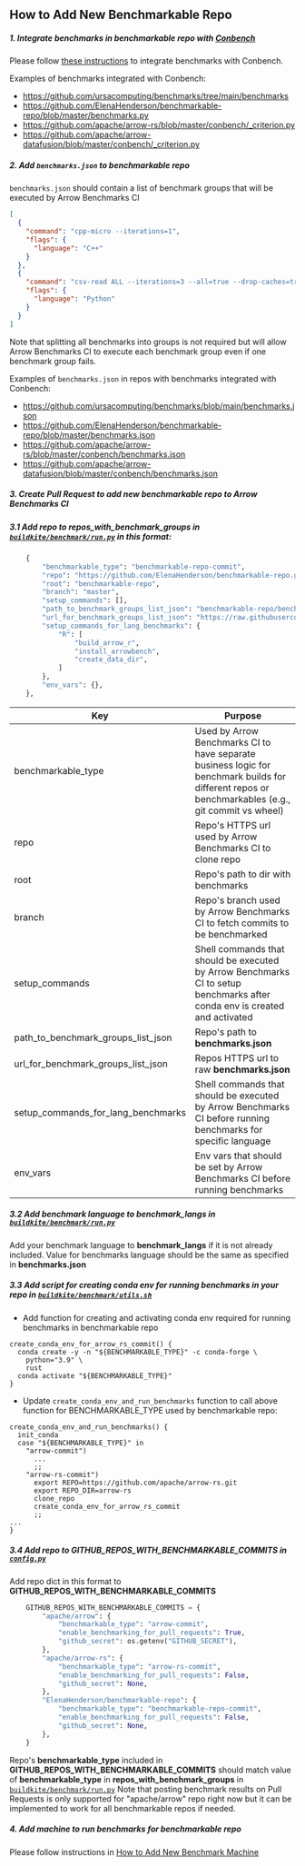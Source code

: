 ## How to Add New Benchmarkable Repo

##### 1. Integrate benchmarks in benchmarkable repo with [Conbench](https://github.com/conbench/conbench)
Please follow [these instructions](https://github.com/conbench/conbench#authoring-benchmarks) to integrate benchmarks with Conbench.

Examples of benchmarks integrated with Conbench:

- https://github.com/ursacomputing/benchmarks/tree/main/benchmarks
- https://github.com/ElenaHenderson/benchmarkable-repo/blob/master/benchmarks.py
- https://github.com/apache/arrow-rs/blob/master/conbench/_criterion.py
- https://github.com/apache/arrow-datafusion/blob/master/conbench/_criterion.py

##### 2. Add `benchmarks.json` to benchmarkable repo
`benchmarks.json` should contain a list of benchmark groups that will be executed by Arrow Benchmarks CI
```json
[
  {
    "command": "cpp-micro --iterations=1",
    "flags": {
      "language": "C++"
    }
  },
  {
    "command": "csv-read ALL --iterations=3 --all=true --drop-caches=true",
    "flags": {
      "language": "Python"
    }
  }
]
```
Note that splitting all benchmarks into groups is not required but will allow Arrow Benchmarks CI 
to execute each benchmark group even if one benchmark group fails.

Examples of `benchmarks.json` in repos with benchmarks integrated with Conbench:

- https://github.com/ursacomputing/benchmarks/blob/main/benchmarks.json
- https://github.com/ElenaHenderson/benchmarkable-repo/blob/master/benchmarks.json
- https://github.com/apache/arrow-rs/blob/master/conbench/benchmarks.json
- https://github.com/apache/arrow-datafusion/blob/master/conbench/benchmarks.json


##### 3. Create Pull Request to add new benchmarkable repo to Arrow Benchmarks CI
##### 3.1 Add repo to **repos_with_benchmark_groups** in [`buildkite/benchmark/run.py`](../buildkite/benchmark/run.py) in this format:
```python
    {
        "benchmarkable_type": "benchmarkable-repo-commit",
        "repo": "https://github.com/ElenaHenderson/benchmarkable-repo.git",
        "root": "benchmarkable-repo",
        "branch": "master",
        "setup_commands": [],
        "path_to_benchmark_groups_list_json": "benchmarkable-repo/benchmarks.json",
        "url_for_benchmark_groups_list_json": "https://raw.githubusercontent.com/ElenaHenderson/benchmarkable-repo/master/benchmarks.json",
        "setup_commands_for_lang_benchmarks": {
            "R": [
                "build_arrow_r",
                "install_arrowbench",
                "create_data_dir",
            ]
        },
        "env_vars": {},
    },
```
| Key | Purpose     | 
| ----------- | ----------- |
| benchmarkable_type | Used by Arrow Benchmarks CI to have separate business logic for benchmark builds for different repos or benchmarkables (e.g., git commit vs wheel) |
| repo | Repo's HTTPS url used by Arrow Benchmarks CI to clone repo     |
| root | Repo's path to dir with benchmarks        |
| branch | Repo's branch used by Arrow Benchmarks CI to fetch commits to be benchmarked       |
| setup_commands | Shell commands that should be executed by Arrow Benchmarks CI to setup benchmarks after conda env is created and activated        |
| path_to_benchmark_groups_list_json | Repo's path to **benchmarks.json**|
| url_for_benchmark_groups_list_json | Repos HTTPS url to raw **benchmarks.json**|
| setup_commands_for_lang_benchmarks | Shell commands that should be executed by Arrow Benchmarks CI before running benchmarks for specific language|
| env_vars | Env vars that should be set by Arrow Benchmarks CI before running benchmarks|

##### 3.2 Add benchmark language to **benchmark_langs** in [`buildkite/benchmark/run.py`](../buildkite/benchmark/run.py)
Add your benchmark language to **benchmark_langs** if it is not already included. Value for benchmarks language should be the same as specified in **benchmarks.json**

##### 3.3 Add script for creating conda env for running benchmarks in your repo in [`buildkite/benchmark/utils.sh`](../buildkite/benchmark/utils.sh)
- Add function for creating and activating conda env required for running benchmarks in benchmarkable repo
```shell script
create_conda_env_for_arrow_rs_commit() {
  conda create -y -n "${BENCHMARKABLE_TYPE}" -c conda-forge \
    python="3.9" \
    rust
  conda activate "${BENCHMARKABLE_TYPE}"
}
```
- Update `create_conda_env_and_run_benchmarks` function to call above function for BENCHMARKABLE_TYPE used by benchmarkable repo:
```shell script
create_conda_env_and_run_benchmarks() {
  init_conda
  case "${BENCHMARKABLE_TYPE}" in
    "arrow-commit")
      ...
      ;;
    "arrow-rs-commit")
      export REPO=https://github.com/apache/arrow-rs.git
      export REPO_DIR=arrow-rs
      clone_repo
      create_conda_env_for_arrow_rs_commit
      ;;
...
}
```
##### 3.4 Add repo to **GITHUB_REPOS_WITH_BENCHMARKABLE_COMMITS** in [`config.py`](../config.py)
Add repo dict in this format to **GITHUB_REPOS_WITH_BENCHMARKABLE_COMMITS**
```python
    GITHUB_REPOS_WITH_BENCHMARKABLE_COMMITS = {
        "apache/arrow": {
            "benchmarkable_type": "arrow-commit",
            "enable_benchmarking_for_pull_requests": True,
            "github_secret": os.getenv("GITHUB_SECRET"),
        },
        "apache/arrow-rs": {
            "benchmarkable_type": "arrow-rs-commit",
            "enable_benchmarking_for_pull_requests": False,
            "github_secret": None,
        },
        "ElenaHenderson/benchmarkable-repo": {
            "benchmarkable_type": "benchmarkable-repo-commit",
            "enable_benchmarking_for_pull_requests": False,
            "github_secret": None,
        },
    }
```
Repo's **benchmarkable_type** included in **GITHUB_REPOS_WITH_BENCHMARKABLE_COMMITS** 
should match value of **benchmarkable_type** in **repos_with_benchmark_groups** in [`buildkite/benchmark/run.py`](../buildkite/benchmark/run.py)
Note that posting benchmark results on Pull Requests is only supported for "apache/arrow" repo right now but it can be implemented to work for all benchmarkable repos if needed.

##### 4. Add machine to run benchmarks for benchmarkable repo
Please follow instructions in [How to Add New Benchmark Machine](./how-to-add-new-benchmark-machine.md)
